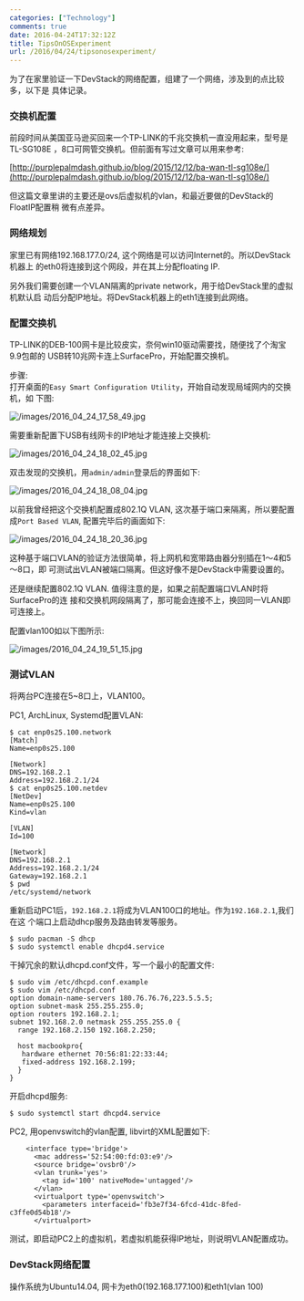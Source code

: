 ```yaml
---
categories: ["Technology"]
comments: true
date: 2016-04-24T17:32:12Z
title: TipsOnOSExperiment
url: /2016/04/24/tipsonosexperiment/
---
```


为了在家里验证一下DevStack的网络配置，组建了一个网络，涉及到的点比较多，以下是
具体记录。

### 交换机配置
前段时间从美国亚马逊买回来一个TP-LINK的千兆交换机一直没用起来，型号是TL-SG108E
，8口可网管交换机。但前面有写过文章可以用来参考:    

[http://purplepalmdash.github.io/blog/2015/12/12/ba-wan-tl-sg108e/](http://purplepalmdash.github.io/blog/2015/12/12/ba-wan-tl-sg108e/)    

但这篇文章里讲的主要还是ovs后虚拟机的vlan，和最近要做的DevStack的FloatIP配置稍
微有点差异。

### 网络规划
家里已有网络192.168.177.0/24, 这个网络是可以访问Internet的。所以DevStack机器上
的eth0将连接到这个网段，并在其上分配floating IP.

另外我们需要创建一个VLAN隔离的private network，用于给DevStack里的虚拟机默认启
动后分配IP地址。将DevStack机器上的eth1连接到此网络。    

### 配置交换机
TP-LINK的DEB-100网卡是比较皮实，奈何win10驱动需要找，随便找了个淘宝9.9包邮的
USB转10兆网卡连上SurfacePro，开始配置交换机。    

步骤:    
打开桌面的`Easy Smart Configuration Utility`，开始自动发现局域网内的交换机，如
下图:    

![/images/2016_04_24_17_58_49.jpg](/images/2016_04_24_17_58_49.jpg)    

需要重新配置下USB有线网卡的IP地址才能连接上交换机:    

![/images/2016_04_24_18_02_45.jpg](/images/2016_04_24_18_02_45.jpg)   

双击发现的交换机，用`admin/admin`登录后的界面如下:    

![/images/2016_04_24_18_08_04.jpg](/iamges/2016_04_24_18_08_04.jpg)    

以前我曾经把这个交换机配置成802.1Q VLAN, 这次基于端口来隔离，所以要配置成`Port
Based VLAN`, 配置完毕后的画面如下:    

![/images/2016_04_24_18_20_36.jpg](/images/2016_04_24_18_20_36.jpg)    

这种基于端口VLAN的验证方法很简单，将上网机和宽带路由器分别插在1～4和5～8口，即
可测试出VLAN被端口隔离。但这好像不是DevStack中需要设置的。    

还是继续配置802.1Q VLAN. 值得注意的是，如果之前配置端口VLAN时将SurfacePro的连
接和交换机网段隔离了，那可能会连接不上，换回同一VLAN即可连接上。    

配置vlan100如以下图所示:    

![/images/2016_04_24_19_51_15.jpg](/images/2016_04_24_19_51_15.jpg)   

### 测试VLAN
将两台PC连接在5~8口上，VLAN100。     

PC1, ArchLinux, Systemd配置VLAN:    

```
$ cat enp0s25.100.network
[Match]
Name=enp0s25.100

[Network]
DNS=192.168.2.1
Address=192.168.2.1/24
$ cat enp0s25.100.netdev 
[NetDev]
Name=enp0s25.100
Kind=vlan

[VLAN]
Id=100

[Network]
DNS=192.168.2.1
Address=192.168.2.1/24
Gateway=192.168.2.1
$ pwd
/etc/systemd/network
```
重新启动PC1后，`192.168.2.1`将成为VLAN100口的地址。作为`192.168.2.1`,我们在这
个端口上启动dhcp服务及路由转发等服务。   

```
$ sudo pacman -S dhcp
$ sudo systemctl enable dhcpd4.service
```

干掉冗余的默认dhcpd.conf文件，写一个最小的配置文件:    

```
$ sudo vim /etc/dhcpd.conf.example 
$ sudo vim /etc/dhcpd.conf         
option domain-name-servers 180.76.76.76,223.5.5.5;
option subnet-mask 255.255.255.0;
option routers 192.168.2.1;
subnet 192.168.2.0 netmask 255.255.255.0 {
  range 192.168.2.150 192.168.2.250;

  host macbookpro{
   hardware ethernet 70:56:81:22:33:44;
   fixed-address 192.168.2.199;
  }
}
```

开启dhcpd服务:    

```
$ sudo systemctl start dhcpd4.service
```

PC2, 用openvswitch的vlan配置, libvirt的XML配置如下:    

```
    <interface type='bridge'>
      <mac address='52:54:00:fd:03:e9'/>
      <source bridge='ovsbr0'/>
      <vlan trunk='yes'>
        <tag id='100' nativeMode='untagged'/>
      </vlan>
      <virtualport type='openvswitch'>
        <parameters interfaceid='fb3e7f34-6fcd-41dc-8fed-c3ffe0d54b18'/>
      </virtualport>
```
测试，即启动PC2上的虚拟机，若虚拟机能获得IP地址，则说明VLAN配置成功。   

### DevStack网络配置
操作系统为Ubuntu14.04, 网卡为eth0(192.168.177.100)和eth1(vlan 100) 
